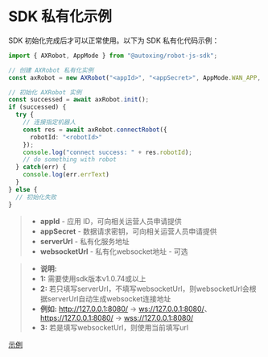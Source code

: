 # SDK 私有化示例

SDK 初始化完成后才可以正常使用。以下为 SDK 私有化代码示例：

```typescript
import { AXRobot, AppMode } from "@autoxing/robot-js-sdk";

// 创建 AXRobot 私有化实例
const axRobot = new AXRobot("<appId>", "<appSecret>", AppMode.WAN_APP, "<serverUrl>", "<websocketUrl>");

// 初始化 AXRobot 实例
const successed = await axRobot.init();
if (successed) {
  try {
    // 连接指定机器人
    const res = await axRobot.connectRobot({
      robotId: "<robotId>"
    });
    console.log("connect success: " + res.robotId);
    // do something with robot
  } catch(err) {
    console.log(err.errText)
  }
} else {
  // 初始化失败
}
```

> * **appId** - 应用 ID，可向相关运营人员申请提供
> * **appSecret** - 数据请求密钥，可向相关运营人员申请提供
> * **serverUrl** - 私有化服务地址
> * **websocketUrl** - 私有化websocket地址 - 可选

> * **说明:** 
> * **1:** 需要使用sdk版本v1.0.74或以上
> * **2:** 若只填写serverUrl，不填写websocketUrl，则websocketUrl会根据serverUrl自动生成websocket连接地址
> * **例如:** <http://127.0.0.1:8080/> -> <ws://127.0.0.1:8080/>、<https://127.0.0.1:8080/> -> <wss://127.0.0.1:8080/>
> * **3:** 若是填写websocketUrl，则使用当前填写url

[示例](https://service.autoxing.com/sdk/v1.0/example/#/)

